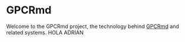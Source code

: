 GPCRmd
=======

Welcome to the GPCRmd project, the technology behind [GPCRmd](http://www.gpcrmd.org) and related systems.
HOLA ADRIAN
